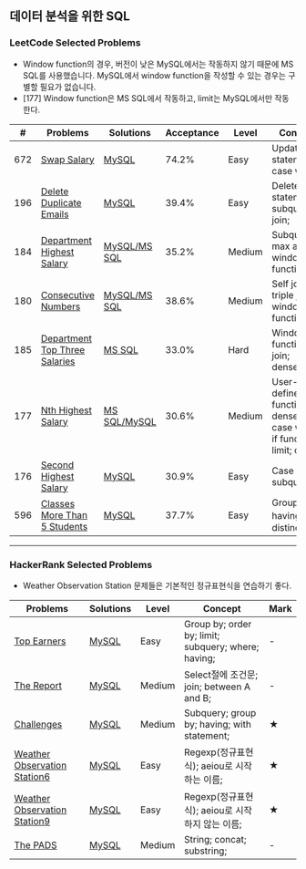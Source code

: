 ## 데이터 분석을 위한 SQL


### LeetCode Selected Problems


- Window function의 경우, 버전이 낮은 MySQL에서는 작동하지 않기 때문에 MS SQL를 사용했습니다. MySQL에서 window function을 작성할 수 있는 경우는 구별할 필요가 없습니다.
- [177] Window function은 MS SQL에서 작동하고, limit는 MySQL에서만 작동한다.

| # | Problems | Solutions | Acceptance | Level | Concept | Mark |
|----|----------|-----------|-------|------| --------|---|
| 672 | [Swap Salary](https://leetcode.com/problems/swap-salary/) | [MySQL](./LeetCode/[627]Swap_Salary.sql) | 74.2% | Easy | Update statement; case when;| - |
| 196 | [Delete Duplicate Emails](https://leetcode.com/problems/delete-duplicate-emails/) | [MySQL](./LeetCode/[196]Delete_Duplicate_Emails.sql) | 39.4% | Easy | Delete statement; subquery; join; | - |
| 184 | [Department Highest Salary](https://leetcode.com/problems/department-highest-salary/) | [MySQL/MS SQL](./LeetCode/[184]Department_Highest_Salary.sql) | 35.2% | Medium | Subquery;  max all; / window function;| - |
| 180 | [Consecutive Numbers](https://leetcode.com/problems/consecutive-numbers/) | [MySQL/MS SQL](./LeetCode/[180]Consecutive_Numbers.sql) | 38.6% | Medium | Self join; triple join; / window function; | - |
| 185 | [Department Top Three Salaries](https://leetcode.com/problems/department-top-three-salaries/) | [MS SQL](./LeetCode/[185]Department_Top_Three_Salaries.sql) | 33.0% | Hard | Window function; join; dense_rank; | - |
| 177 | [Nth Highest Salary](https://leetcode.com/problems/nth-highest-salary/) | [MS SQL/MySQL](./LeetCode/[177]Nth_Hightest_Salary.sql) | 30.6% | Medium | User-defined function; dense_rank; case when; if function; limit; offset; | ★ |
| 176 | [Second Highest Salary](https://leetcode.com/problems/second-highest-salary/) | [MySQL](./LeetCode/[176]]Second_Hightest_Salary.sql) | 30.9% | Easy | Case when; subquery; | ★ |
| 596 | [Classes More Than 5 Students](https://leetcode.com/problems/classes-more-than-5-students/) | [MySQL](./LeetCode/[596]Classes_More_Than_5Students.sql) | 37.7% | Easy | Group by; having절에 distinct; | - |

---
### HackerRank Selected Problems


- Weather Observation Station 문제들은 기본적인 정규표현식을 연습하기 좋다.


| Problems | Solutions | Level | Concept | Mark |
|----------|-----------|-------|--------|---|
| [Top Earners](https://www.hackerrank.com/challenges/earnings-of-employees/problem) | [MySQL](./HackerRank/Top_Earners.sql) | Easy | Group by; order by; limit; subquery; where; having; | - |
| [The Report](https://www.hackerrank.com/challenges/the-report/problem) | [MySQL](./HackerRank/The_Report.sql) | Medium | Select절에 조건문; join; between A and B; | - |
| [Challenges](https://www.hackerrank.com/challenges/challenges/problem) | [MySQL](./HackerRank/Challenges.sql) | Medium | Subquery; group by; having; with statement; | ★ |
| [Weather Observation Station6](https://www.hackerrank.com/challenges/weather-observation-station-6/problem) | [MySQL](./HackerRank/Weather_Observation_Station6.sql) | Easy | Regexp(정규표현식); aeiou로 시작하는 이름; | ★ |
| [Weather Observation Station9](https://www.hackerrank.com/challenges/weather-observation-station-9/problem) | [MySQL](./HackerRank/Weather_Observation_Station9.sql) | Easy | Regexp(정규표현식); aeiou로 시작하지 않는 이름; | ★ |
| [The PADS](https://www.hackerrank.com/challenges/the-pads/problem) | [MySQL](./HackerRank/The_PADS.sql) | Medium | String; concat; substring;| - |
